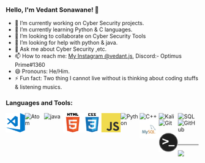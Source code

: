 ### Hello, I'm Vedant Sonawane! 👋

- 🔭 I’m currently working on Cyber Security projects.
- 🌱 I’m currently learning Python & C languages.
- 👯 I’m looking to collaborate on Cyber Security Tools
- 🤔 I’m looking for help with python & java.
- 💬 Ask me about Cyber Security ,etc.
- 📫 How to reach me: [My Instagram  @vedant.js](https://www.instagram.com/vedant.js), Discord:- Optimus Prime#1360
- 😄 Pronouns: He/Him.
- ⚡ Fun fact: Two thing I cannot live without is thinking about coding stuffs & listening musics.

### Languages and Tools:

<img align="left" alt="Visual Studio Code" width="50px" src="https://raw.githubusercontent.com/github/explore/80688e429a7d4ef2fca1e82350fe8e3517d3494d/topics/visual-studio-code/visual-studio-code.png" />
<img align="left" alt="Atom" width="50px" src="https://img.icons8.com/ios-filled/50/000000/atom-editor.png" />
<img align="left" alt="java" width="50px" src="https://img.icons8.com/color/48/000000/java-coffee-cup-logo--v2.png" />
<img align="left" alt="HTML5" width="50px" src="https://raw.githubusercontent.com/github/explore/80688e429a7d4ef2fca1e82350fe8e3517d3494d/topics/html/html.png" />
<img align="left" alt="CSS3" width="50px" src="https://raw.githubusercontent.com/github/explore/80688e429a7d4ef2fca1e82350fe8e3517d3494d/topics/css/css.png" />
<img align="left" alt="JavaScript" width="50px" src="https://raw.githubusercontent.com/github/explore/80688e429a7d4ef2fca1e82350fe8e3517d3494d/topics/javascript/javascript.png"/>
<img align="left" alt="Python" width="50px" src="https://img.icons8.com/color/48/000000/python--v2.png" />
<img align="left" alt="C++" width="50px" src="https://img.icons8.com/color/48/000000/c-plus-plus-logo.png" />
<img align="left" alt="Kali" width="50px" src="https://img.icons8.com/color/48/000000/kali-linux.png" />
<img align="left" alt="SQL" width="50px" src="https://cdn1.iconfinder.com/data/icons/hawcons/32/700048-icon-89-document-file-sql-512.png" />
<img align="left" alt="MySQL" width="50px" src="https://raw.githubusercontent.com/github/explore/80688e429a7d4ef2fca1e82350fe8e3517d3494d/topics/mysql/mysql.png" />
<img align="left" alt="Git" width="50px" src="https://img.icons8.com/color/48/000000/git.png" />
<img align="left" alt="GitHub" width="50px" src="https://img.icons8.com/bubbles/100/000000/github.png" />
<img align="left" alt="Terminal" width="50px" src="https://raw.githubusercontent.com/github/explore/80688e429a7d4ef2fca1e82350fe8e3517d3494d/topics/terminal/terminal.png" />

<br />
<br />
<br />
<br />

---
<img src="https://github-readme-stats.vercel.app/api?username=Vedant003&&show_icons=true&title_color=ffffff&icon_color=bb2acf&text_color=daf7dc&bg_color=151515">
